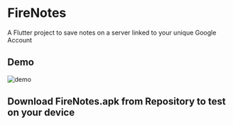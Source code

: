 # FireNotes

A Flutter project to save notes on a server linked to your unique Google Account

## Demo
![demo](https://user-images.githubusercontent.com/54953233/110247169-e93c6680-7f90-11eb-93d6-6c90aa2e5611.gif)


## Download FireNotes.apk from Repository to test on your device
